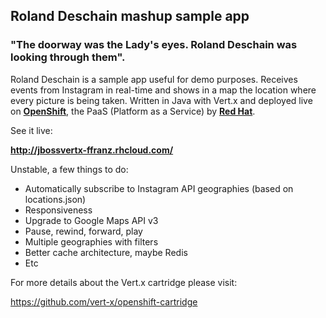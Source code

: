 ## Roland Deschain mashup sample app

### "The doorway was the Lady's eyes. Roland Deschain was looking through them".


Roland Deschain is a sample app useful for demo purposes. Receives events from Instagram in real-time and shows in a map the location where every picture is being taken. Written in Java with Vert.x and deployed live on [**OpenShift**](http://openshift.com), the PaaS (Platform as a Service) by [**Red Hat**](http://redhat.com).

See it live:

**http://jbossvertx-ffranz.rhcloud.com/**

Unstable, a few things to do:

- Automatically subscribe to Instagram API geographies (based on locations.json)
- Responsiveness
- Upgrade to Google Maps API v3
- Pause, rewind, forward, play
- Multiple geographies with filters
- Better cache architecture, maybe Redis
- Etc

For more details about the Vert.x cartridge please visit:
 
https://github.com/vert-x/openshift-cartridge